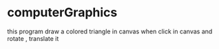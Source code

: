 # computerGraphics
this program draw a colored triangle in canvas when click in canvas and rotate , translate it
